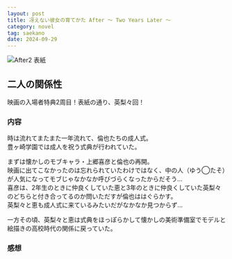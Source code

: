 ```yaml
---
layout: post
title: 冴えない彼女の育てかた After 〜 Two Years Later 〜
category: novel
tag: saekano
date: 2024-09-29
---
```


![After2 表紙]({{site.baseurl}}/pic/saekano/fine/after-2.png)

## 二人の関係性

映画の入場者特典2周目！表紙の通り、英梨々回！

### 内容

時は流れてまたまた一年流れて、倫也たちの成人式。  
豊ヶ崎学園では成人を祝う式典が行われていた。

まずは懐かしのモブキャラ・上郷喜彦と倫也の再開。  
映画に出てこなかったのは忘れられていたわけではなく、中の人（ゆう◯たそ）が人気になってモブじゃなかなか呼びづらくなったからだそう…  
喜彦は、2年生のときに仲良くしていた恵と3年のときに仲良くしていた英梨々のどちらと付き合ってるのか問いただすが倫也ははぐらかす。  
英梨々と恵も成人式に来ているみたいだがなかなか見つからず…

一方その頃、英梨々と恵は式典をほっぽらかして懐かしの美術準備室でモデルと絵描きの高校時代の関係に戻っていた。  

### 感想
